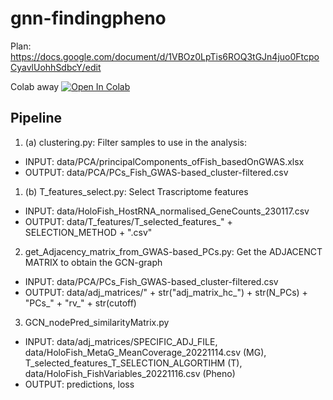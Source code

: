 # gnn-findingpheno

Plan: https://docs.google.com/document/d/1VBOz0LpTis6ROQ3tGJn4juo0FtcpoCyavlUohhSdbcY/edit

Colab away [![Open In Colab](https://colab.research.google.com/assets/colab-badge.svg)](https://colab.research.google.com/drive/1a0Po-kH1aZlZ6BC9d3TnPKVzeMnkuKYh)

## Pipeline

1. (a) clustering.py:  Filter samples to use in the analysis:

* INPUT: data/PCA/principalComponents_ofFish_basedOnGWAS.xlsx
* OUTPUT: data/PCA/PCs_Fish_GWAS-based_cluster-filtered.csv

1. (b) T_features_select.py:   Select Trascriptome features

* INPUT: data/HoloFish_HostRNA_normalised_GeneCounts_230117.csv
* OUTPUT: data/T_features/T_selected_features_" + SELECTION_METHOD + ".csv"

2. get_Adjacency_matrix_from_GWAS-based_PCs.py: Get the ADJACENCT MATRIX to obtain the GCN-graph

* INPUT: data/PCA/PCs_Fish_GWAS-based_cluster-filtered.csv
* OUTPUT: data/adj_matrices/" + str("adj_matrix_hc_") + str(N_PCs) + "PCs_" + "rv_" + str(cutoff)

3. GCN_nodePred_similarityMatrix.py

* INPUT: data/adj_matrices/SPECIFIC_ADJ_FILE, data/HoloFish_MetaG_MeanCoverage_20221114.csv (MG), T_selected_features_T_SELECTION_ALGORTIHM (T), data/HoloFish_FishVariables_20221116.csv (Pheno)
* OUTPUT: predictions, loss